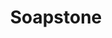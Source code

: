 ---
templateKey: blog-post
featuredpost: false
featuredimage: /assets/Soapstone.png
title: Soapstone
description: Mineral
testfield: 1144
---